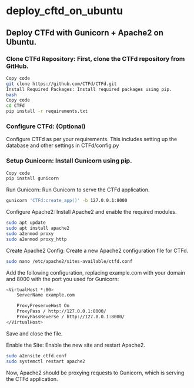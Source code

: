 # deploy_cftd_on_ubuntu

## Deploy CTFd with Gunicorn + Apache2 on Ubuntu. 

### Clone CTFd Repository: First, clone the CTFd repository from GitHub.
```bash
Copy code
git clone https://github.com/CTFd/CTFd.git
Install Required Packages: Install required packages using pip.
bash
Copy code
cd CTFd
pip install -r requirements.txt
```
### Configure CTFd: (Optional)
Configure CTFd as per your requirements. This includes setting up the database and other settings in CTFd/config.py  

### Setup Gunicorn: Install Gunicorn using pip.

```bash
Copy code
pip install gunicorn
```
Run Gunicorn: Run Gunicorn to serve the CTFd application.

```bash
gunicorn 'CTFd:create_app()' -b 127.0.0.1:8000
```
Configure Apache2: Install Apache2 and enable the required modules.
```bash
sudo apt update
sudo apt install apache2
sudo a2enmod proxy
sudo a2enmod proxy_http
```
Create Apache2 Config: Create a new Apache2 configuration file for CTFd.
```bash
sudo nano /etc/apache2/sites-available/ctfd.conf
```
Add the following configuration, replacing example.com with your domain and 8000 with the port you used for Gunicorn:
```bash
<VirtualHost *:80>
    ServerName example.com

    ProxyPreserveHost On
    ProxyPass / http://127.0.0.1:8000/
    ProxyPassReverse / http://127.0.0.1:8000/
</VirtualHost>
```
Save and close the file.

Enable the Site: Enable the new site and restart Apache2.
```bash
sudo a2ensite ctfd.conf
sudo systemctl restart apache2
```
Now, Apache2 should be proxying requests to Gunicorn, which is serving the CTFd application.
